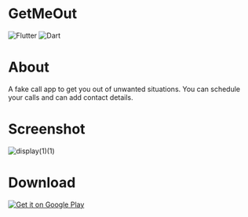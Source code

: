 # GetMeOut
![Flutter](https://img.shields.io/badge/Flutter-%2302569B.svg?style=for-the-badge&logo=Flutter&logoColor=white) ![Dart](https://img.shields.io/badge/dart-%230175C2.svg?style=for-the-badge&logo=dart&logoColor=white) 

# About
A fake call app to get you out of unwanted situations. You can schedule your calls and can add contact details.

# Screenshot
![display(1)(1)](https://user-images.githubusercontent.com/53148611/158029176-479aa294-53cb-4f70-88ee-d5ef6efa20ed.png)

# Download
<a href='https://play.google.com/store/apps/details?id=com.bhargav.get_out1'><img alt='Get it on Google Play' src='https://play.google.com/intl/en_us/badges/static/images/badges/en_badge_web_generic.png'/></a>

